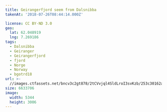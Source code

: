 ```yaml
---
title: Geirangerfjord seem from Dalsnibba
takenAt: '2018-07-26T08:44:14.000Z'

license: CC BY-ND 3.0
geo:
  lat: 62.048919
  lng: 7.269186
tags:
  - Dalsnibba
  - Geiranger
  - Geirangerfjord
  - fjord
  - Norge
  - Norway
  - bgotrd18
url: >-
  //images.ctfassets.net/bncv3c2gt878/2tCVvjql4SldLroI3svKzb/253c30162a9a9be94495cffe188d8658/geirangerfjord-seem-from-dalsnibba_43142068184_o
size: 6633706
image:
  width: 5344
  height: 3006
---
```

